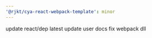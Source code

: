 ```yaml
---
'@rjkt/cya-react-webpack-template': minor
---
```


update react/dep latest
update user docs
fix webpack dll
